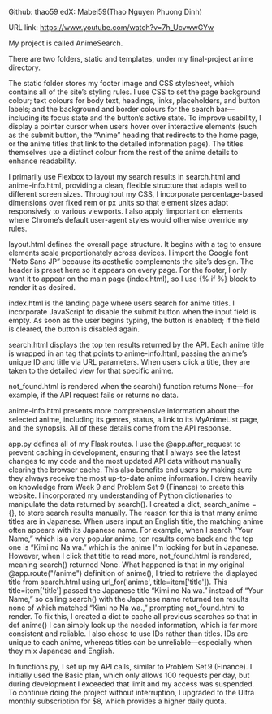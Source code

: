 Github: thao59
edX: Mabel59(Thao Nguyen Phuong Dinh)

URL link: https://www.youtube.com/watch?v=7h_UcvwwGYw


My project is called AnimeSearch.

There are two folders, static and templates, under my final-project anime directory.

The static folder stores my footer image and CSS stylesheet, which contains all of the site’s styling rules. I use CSS to set the page background colour; text colours for body text, headings, links, placeholders, and button labels; and the background and border colours for the search bar—including its focus state and the button’s active state. To improve usability, I display a pointer cursor when users hover over interactive elements (such as the submit button, the “Anime” heading that redirects to the home page, or the anime titles that link to the detailed information page). The titles themselves use a distinct colour from the rest of the anime details to enhance readability.

I primarily use Flexbox to layout my search results in search.html and anime-info.html, providing a clean, flexible structure that adapts well to different screen sizes. Throughout my CSS, I incorporate percentage-based dimensions over fixed rem or px units so that element sizes adapt responsively to various viewports. I also apply !important on elements where Chrome’s default user-agent styles would otherwise override my rules.

layout.html defines the overall page structure. It begins with a <meta name="viewport" content="width=device-width, initial-scale=1"> tag to ensure elements scale proportionately across devices. I import the Google font “Noto Sans JP” because its aesthetic complements the site’s design. The header is preset here so it appears on every page. For the footer, I only want it to appear on the main page (index.html), so I use {% if %} block to render it as desired. 

index.html is the landing page where users search for anime titles. I incorporate JavaScript to disable the submit button when the input field is empty. As soon as the user begins typing, the button is enabled; if the field is cleared, the button is disabled again.

search.html displays the top ten results returned by the API. Each anime title is wrapped in an <a> tag that points to anime-info.html, passing the anime’s unique ID and title via URL parameters. When users click a title, they are taken to the detailed view for that specific anime.

not_found.html is rendered when the search() function returns None—for example, if the API request fails or returns no data.

anime-info.html presents more comprehensive information about the selected anime, including its genres, status, a link to its MyAnimeList page, and the synopsis. All of these details come from the API response.

app.py defines all of my Flask routes. I use the @app.after_request to prevent caching in development, ensuring that I always see the latest changes to my code and the most updated API data without manually clearing the browser cache. This also benefits end users by making sure they always receive the most up-to-date anime information. I drew heavily on knowledge from Week 9 and Problem Set 9 (Finance) to create this website. I incorporated my understanding of Python dictionaries to manipulate the data returned by search(). I created a dict, search_anime = {}, to store search results manually. The reason for this is that many anime titles are in Japanese. When users input an English title, the matching anime often appears with its Japanese name. For example, when I search “Your Name,” which is a very popular anime, ten results come back and the top one is “Kimi no Na wa.” which is the anime I'm looking for but in Japanese. However, when I click that title to read more, not_found.html is rendered, meaning search() returned None. What happened is that in my original @app.route("/anime") definition of anime(), I tried to retrieve the displayed title from search.html using url_for('anime', title=item['title']). This title=item['title'] passed the Japanese title “Kimi no Na wa.” instead of “Your Name,” so calling search() with the Japanese name returned ten results none of which matched “Kimi no Na wa.,” prompting not_found.html to render. To fix this, I created a dict to cache all previous searches so that in def anime() I can simply look up the needed information, which is far more consistent and reliable. I also chose to use IDs rather than titles. IDs are unique to each anime, whereas titles can be unreliable—especially when they mix Japanese and English.

In functions.py, I set up my API calls, similar to Problem Set 9 (Finance). I initially used the Basic plan, which only allows 100 requests per day, but during development I exceeded that limit and my access was suspended. To continue doing the project without interruption, I upgraded to the Ultra monthly subscription for $8, which provides a higher daily quota.